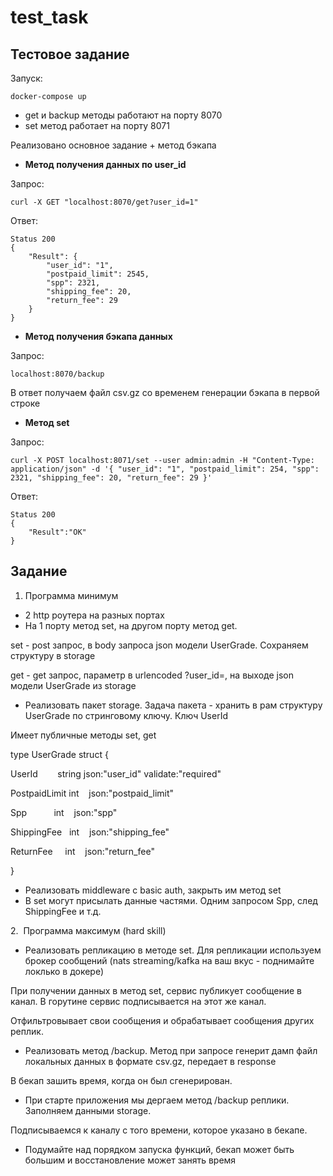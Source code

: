 # test_task

## Тестовое задание

Запуск:
````
docker-compose up
````
- get и backup методы работают на порту 8070
- set метод работает на порту 8071

Реализовано основное задание + метод бэкапа


- **Метод получения данных по user_id**

Запрос:

````
curl -X GET "localhost:8070/get?user_id=1"
````
Ответ:

````
Status 200
{
	"Result": {
		"user_id": "1",
		"postpaid_limit": 2545,
		"spp": 2321,
		"shipping_fee": 20,
		"return_fee": 29
	}
}
````

- **Метод получения бэкапа данных**

Запрос:

````
localhost:8070/backup
````

В ответ получаем файл csv.gz со временем генерации бэкапа в первой строке

- **Метод set**

Запрос:

````
curl -X POST localhost:8071/set --user admin:admin -H "Content-Type: application/json" -d '{ "user_id": "1", "postpaid_limit": 254, "spp": 2321, "shipping_fee": 20, "return_fee": 29 }'
````

Ответ:
````
Status 200
{
    "Result":"OK"
}
````
## Задание
1. Программа минимум

- 2 http роутера на разных портах
- На 1 порту метод set, на другом порту метод get.

set - post запрос, в body запроса json модели UserGrade. Сохраняем структуру в storage

get - get запрос, параметр в urlencoded ?user_id=, на выходе json модели UserGrade из storage

- Реализовать пакет storage. Задача пакета - хранить в рам структуру UserGrade по стринговому ключу. Ключ UserId

Имеет публичные методы set, get

type UserGrade struct {

UserId        string json:"user_id" validate:"required"

PostpaidLimit int    json:"postpaid_limit"

Spp           int    json:"spp"

ShippingFee   int    json:"shipping_fee"

ReturnFee     int    json:"return_fee"

}

- Реализовать middleware с basic auth, закрыть им метод set
- В set могут присылать данные частями. Одним запросом Spp, след ShippingFee и т.д.

2.  Программа максимум (hard skill)

- Реализовать репликацию в методе set. Для репликации используем брокер сообщений (nats streaming/kafka на ваш вкус - поднимайте локлько в докере)

При получении данных в метод set, сервис публикует сообщение в канал. В горутине сервис подписывается на этот же канал.

Отфильтровывает свои сообщения и обрабатывает сообщения других реплик.

- Реализовать метод /backup. Метод при запросе генерит дамп файл локальных данных в формате csv.gz, передает в response

В бекап зашить время, когда он был сгенерирован.

- При старте приложения мы дергаем метод /backup реплики. Заполняем данными storage.

Подписываемся к каналу с того времени, которое указано в бекапе.

- Подумайте над порядком запуска функций, бекап может быть большим и восстановление может занять время